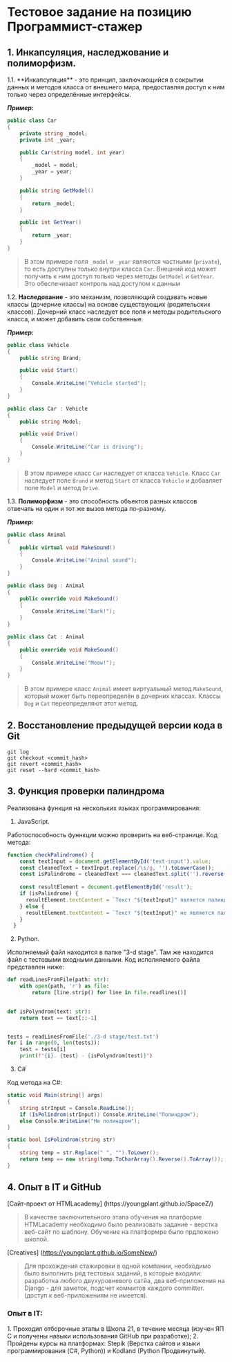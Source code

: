 <h1>Тестовое задание на позицию Программист-стажер</h1> 

<h2>1. Инкапсуляция, наследжование и полиморфизм.</h2>
1.1. **Инкапсуляция** - это принцип, заключающийся в сокрытии данных и методов класса от внешнего мира, предоставляя доступ к ним только через определённые интерфейсы.

***Пример:***
```C#
public class Car
{
    private string _model;
    private int _year;

    public Car(string model, int year)
    {
        _model = model;
        _year = year;
    }

    public string GetModel()
    {
        return _model;
    }

    public int GetYear()
    {
        return _year;
    }
}
```
> В этом примере поля `_model` и `_year` являются частными (`private`), то есть доступны только внутри класса `Car`. Внешний код может получить к ним доступ только через методы `GetModel` и `GetYear`. Это обеспечивает контроль над доступом к данным

1.2. **Наследование** - это механизм, позволяющий создавать новые классы (дочерние классы) на основе существующих (родительских классов). Дочерний класс наследует все поля и методы родительского класса, и может добавить свои собственные.

***Пример:***
```C#
public class Vehicle
{
    public string Brand;

    public void Start()
    {
        Console.WriteLine("Vehicle started");
    }
}

public class Car : Vehicle
{
    public string Model;

    public void Drive()
    {
        Console.WriteLine("Car is driving");
    }
}
```
> В этом примере класс `Car` наследует от класса `Vehicle`. Класс `Car` наследует поле `Brand` и метод `Start` от класса `Vehicle` и добавляет поле `Model` и метод `Drive`.

1.3. **Полиморфизм** - это способность объектов разных классов отвечать на один и тот же вызов метода по-разному.

***Пример:***
```C#
public class Animal
{
    public virtual void MakeSound()
    {
        Console.WriteLine("Animal sound");
    }
}

public class Dog : Animal
{
    public override void MakeSound()
    {
        Console.WriteLine("Bark!");
    }
}

public class Cat : Animal
{
    public override void MakeSound()
    {
        Console.WriteLine("Meow!");
    }
}
```
> В этом примере класс `Animal` имеет виртуальный метод `MakeSound`, который может быть переопределён в дочерних классах. Классы `Dog` и `Cat` переопределяют этот метод.

<h2>2. Восстановление предыдущей версии кода в Git</h2>

``` Git bash
git log
git checkout <commit_hash>
git revert <commit_hash>
git reset --hard <commit_hash>
```

<h2>3. Функция проверки палиндрома</h2>
Реализована функция на нескольких языках программирования:

1. JavaScript.
<p>Работоспособность фуннкции можно проверить на веб-странице. Код метода:</p>

```JavaScript
function checkPalindrome() {
    const textInput = document.getElementById('text-input').value;
    const cleanedText = textInput.replace(/\s/g, '').toLowerCase();
    const isPalindrome = cleanedText === cleanedText.split('').reverse().join('');
  
    const resultElement = document.getElementById('result');
    if (isPalindrome) {
      resultElement.textContent = `Текст "${textInput}" является палиндромом.`;
    } else {
      resultElement.textContent = `Текст "${textInput}" не является палиндромом.`;
    }
  }
```

2. Python.
<p>Исполняемый файл находится в папке "3-d stage". Там же находится файл с тестовыми входными данными. Код исполняемого файла представлен ниже:</p>

``` Python
def readLinesFromFile(path: str):
    with open(path, 'r') as file:
        return [line.strip() for line in file.readlines()]
    

def isPolyndrom(text: str):
    return text == text[::-1]


tests = readLinesFromFile('./3-d stage/test.txt')
for i in range(0, len(tests)):
    test = tests[i]
    print(f"{i}. {test} - {isPolyndrom(test)}")
```

3. C#
<p>Код метода на C#:</P>

```C#
static void Main(string[] args)
{
    string strInput = Console.ReadLine();
    if (IsPolindrom(strInput)) Console.WriteLine("Полиндром");
    else Console.WriteLine("Не полиндром");
}

static bool IsPolindrom(string str)
{
    string temp = str.Replace(" ", "").ToLower();
    return temp == new string(temp.ToCharArray().Reverse().ToArray());
}
```

<h2>4. Опыт в IT и GitHub</h2>
[Сайт-проект от HTMLacademy] (https://youngplant.github.io/SpaceZ/)

> В качестве заключительного этапа обучения на платформе HTMLacademy необходимо было реализовать задание - верстка веб-сайт по шаблону. Обучение на платформре было прдложено школой.

[Creatives] (https://youngplant.github.io/SomeNew/)

> Для прохождения стажировки в одной компании, необходимо было выполнить ряд тестовых заданий, в которые входили: разработка любого двухуровневого сатйа, два веб-приложения на Django - для заметок, подсчет коммитов каждого committer. (доступ к веб-приложениям не имеется).

<h3>Опыт в IT:</h3>
1. Проходил отборочные этапы в Школа 21, в течение месяца (изучен ЯП C и получены навыки использования GitHub при разработке);
2. Пройдены курсы на платформах: Stepik (Верстка сайтов и языки программирования (C#, Python))  и Kodland (Python Продвинутый).
